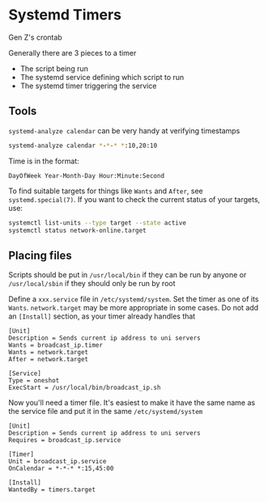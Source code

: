 # Systemd Timers
Gen Z's crontab

Generally there are 3 pieces to a timer
 - The script being run
 - The systemd service defining which script to run
 - The systemd timer triggering the service

## Tools
`systemd-analyze calendar` can be very handy at verifying timestamps

```bash
systemd-analyze calendar *-*-* *:10,20:10
```

Time is in the format:

```
DayOfWeek Year-Month-Day Hour:Minute:Second
```

To find suitable targets for things like `Wants` and `After`, see
`systemd.special(7)`. If you want to check the current status of your targets,
use:

```bash
systemctl list-units --type target --state active
systemctl status network-online.target
```

## Placing files

Scripts should be put in `/usr/local/bin` if they can be run by anyone or
`/usr/local/sbin` if they should only be run by root

Define a `xxx.service` file in `/etc/systemd/system`. Set the timer as one of
its `Wants`. `network.target` may be more appropriate in some cases. Do not add
an `[Install]` section, as your timer already handles that

```systemd
[Unit]
Description = Sends current ip address to uni servers
Wants = broadcast_ip.timer
Wants = network.target
After = network.target

[Service]
Type = oneshot
ExecStart = /usr/local/bin/broadcast_ip.sh
```

Now you'll need a timer file. It's easiest to make it have the same name as the
service file and put it in the same `/etc/systemd/system`

```systemd
[Unit]
Description = Sends current ip address to uni servers
Requires = broadcast_ip.service

[Timer]
Unit = broadcast_ip.service
OnCalendar = *-*-* *:15,45:00

[Install]
WantedBy = timers.target
```

